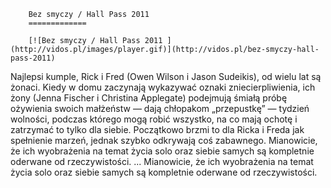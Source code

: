 
        Bez smyczy / Hall Pass 2011 
        =============
        
        [![Bez smyczy / Hall Pass 2011 ](http://vidos.pl/images/player.gif)](http://vidos.pl/bez-smyczy-hall-pass-2011)
        
        
 Najlepsi kumple, Rick i Fred (Owen Wilson i Jason Sudeikis), od wielu lat są żonaci. Kiedy w domu zaczynają wykazywać oznaki zniecierpliwienia, ich żony (Jenna Fischer i Christina Applegate) podejmują śmiałą próbę ożywienia swoich małżeństw — dają chłopakom „przepustkę” — tydzień wolności, podczas którego mogą robić wszystko, na co mają ochotę i zatrzymać to tylko dla siebie. Początkowo brzmi to dla Ricka i Freda jak spełnienie marzeń, jednak szybko odkrywają coś zabawnego. Mianowicie, że ich wyobrażenia na temat życia solo oraz siebie samych są kompletnie oderwane od rzeczywistości.  ... Mianowicie, że ich wyobrażenia na temat życia solo oraz siebie samych są kompletnie oderwane od rzeczywistości.
    